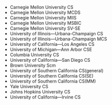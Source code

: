 
- Carnegie Mellon University CS
- Carnegie Mellon University MCDS
- Carnegie Mellon University MIIS
- Carnegie Mellon University MSBIC
- Carnegie Mellon University SV-SE
- University of Illinois—Urbana-Champaign CS
- University of Illinois—Urbana-Champaign MCS
- University of California—Los Angeles CS
- University of Michigan—Ann Arbor CSE
- Columbia University CS
- University of California—San Diego CS
- Brown University Scm
- University of Southern California CS(general)
- University of Southern California CS(SE)
- University of Southern California CS(MM)
- Yale University CS
- Johns Hopkins University CS
- University of California—Irvine CS
